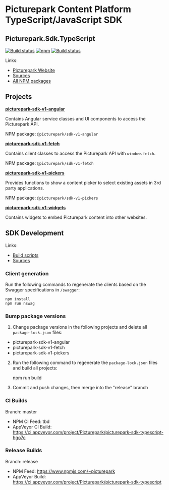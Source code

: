 # Picturepark Content Platform TypeScript/JavaScript SDK
## Picturepark.Sdk.TypeScript

[![Build status](https://img.shields.io/appveyor/ci/Picturepark/picturepark-sdk-typescript.svg?label=build)](https://ci.appveyor.com/project/Picturepark/picturepark-sdk-typescript)
[![npm](https://img.shields.io/npm/v/@picturepark/sdk-v1-angular.svg)](https://www.npmjs.com/~picturepark)
[![Build status](https://img.shields.io/appveyor/ci/Picturepark/picturepark-sdk-typescript-hgo7c.svg?label=CI+build)](https://ci.appveyor.com/project/Picturepark/picturepark-sdk-typescript-hgo7c)

Links:

- [Picturepark Website](https://picturepark.com/)
- [Sources](src/)
- [All NPM packages](https://www.npmjs.com/~picturepark)

## Projects

**[picturepark-sdk-v1-angular](docs/picturepark-sdk-v1-angular/README.md)** 

Contains Angular service classes and UI components to access the Picturepark API.

NPM package: `@picturepark/sdk-v1-angular`

**[picturepark-sdk-v1-fetch](docs/picturepark-sdk-v1-fetch/README.md)**

Contains client classes to access the Picturepark API with `window.fetch`. 

NPM package: `@picturepark/sdk-v1-fetch`

**[picturepark-sdk-v1-pickers](docs/picturepark-sdk-v1-pickers/README.md)**

Provides functions to show a content picker to select existing assets in 3rd party applications.

NPM package: `@picturepark/sdk-v1-pickers`

**[picturepark-sdk-v1-widgets](docs/picturepark-sdk-v1-widgets/README.md)**

Contains widgets to embed Picturepark content into other websites.

## SDK Development

Links: 

- [Build scripts](SCRIPTS.md)
- [Sources](src/)

### Client generation

Run the following commands to regenerate the clients based on the Swagger specifications in `/swagger`: 

    npm install
	npm run nswag

### Bump package versions

1. Change package versions in the following projects and delete all `package-lock.json` files: 

- picturepark-sdk-v1-angular
- picturepark-sdk-v1-fetch
- picturepark-sdk-v1-pickers

2. Run the following command to regenerate the `package-lock.json` files and build all projects:

    npm run build

3. Commit and push changes, then merge into the "release" branch

### CI Builds

Branch: master

- NPM CI Feed: tbd
- AppVeyor CI Build: https://ci.appveyor.com/project/Picturepark/picturepark-sdk-typescript-hgo7c

### Release Builds

Branch: release

- NPM Feed: https://www.npmjs.com/~picturepark
- AppVeyor Build: https://ci.appveyor.com/project/Picturepark/picturepark-sdk-typescript
